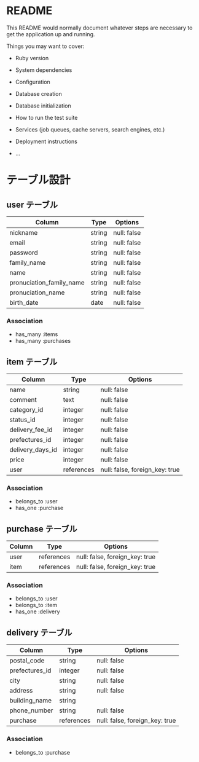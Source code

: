 # README

This README would normally document whatever steps are necessary to get the
application up and running.

Things you may want to cover:

* Ruby version

* System dependencies

* Configuration

* Database creation

* Database initialization

* How to run the test suite

* Services (job queues, cache servers, search engines, etc.)

* Deployment instructions

* ...

# テーブル設計

## user テーブル

| Column                      | Type       | Options                        |
| --------------------------- | ---------- | ------------------------------ |
| nickname                    | string     | null: false                    |
| email                       | string     | null: false                    |
| password                    | string     | null: false                    |
| family_name                 | string     | null: false                    |
| name                        | string     | null: false                    |
| pronuciation_family_name    | string     | null: false                    |
| pronuciation_name           | string     | null: false                    |
| birth_date                  | date       | null: false                    |

### Association

- has_many :items
- has_many :purchases

## item テーブル

| Column                      | Type       | Options                        |
| --------------------------- | ---------- | ------------------------------ |
| name                        | string     | null: false                    |
| comment                     | text       | null: false                    |
| category_id                 | integer    | null: false                    |
| status_id                   | integer    | null: false                    |
| delivery_fee_id             | integer    | null: false                    |
| prefectures_id              | integer    | null: false                    |
| delivery_days_id            | integer    | null: false                    |
| price                       | integer    | null: false                    |
| user                        | references | null: false, foreign_key: true |

### Association

- belongs_to :user
- has_one    :purchase

## purchase テーブル

| Column                     | Type       | Options                        |
| -------------------------- | ---------- | ------------------------------ |
| user                       | references | null: false, foreign_key: true |
| item                       | references | null: false, foreign_key: true |

### Association

- belongs_to :user
- belongs_to :item
- has_one    :delivery

## delivery テーブル

| Column                     | Type       | Options                        |
| -------------------------- | ---------- | ------------------------------ |
| postal_code                | string     | null: false                    |
| prefectures_id             | integer    | null: false                    |
| city                       | string     | null: false                    |
| address                    | string     | null: false                    |
| building_name              | string     |                                |
| phone_number               | string     | null: false                    |
| purchase                   | references | null: false, foreign_key: true |

### Association

- belongs_to :purchase